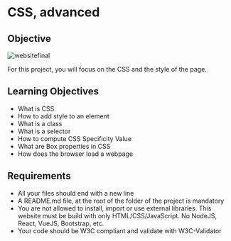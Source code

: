 # CSS, advanced

## Objective

![websitefinal](https://github.com/Nico-dsa/holbertonschool-web-development/assets/124582867/d8a52b04-f9c5-4da8-ad4a-8c39099eeb00)

For this project, you  will focus on the CSS and the style of the page.

## Learning Objectives
* What is CSS
* How to add style to an element
* What is a class
* What is a selector
* How to compute CSS Specificity Value
* What are Box properties in CSS
* How does the browser load a webpage

## Requirements
* All your files should end with a new line
* A README.md file, at the root of the folder of the project is mandatory
* You are not allowed to install, import or use external libraries. This website must be build with only HTML/CSS/JavaScript. No NodeJS, React, VueJS, Bootstrap, etc.
* Your code should be W3C compliant and validate with W3C-Validator

